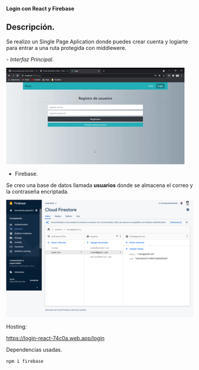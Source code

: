  **Login con React y Firebase**


## Descripción.
Se realizo un Single Page Aplication donde puedes crear cuenta y logiarte para entrar a una ruta protegida con middlewere.

*- Interfaz Principal*.

![](Login-React-Firebase.gif)

- Firebase.

 Se creo una base de datos llamada **usuarios** donde se almacena el correo y la contraseña encriptada.
 
![](Firebase-Login.png)

Hosting:

https://login-react-74c0a.web.app/login


Dependencias usadas.

    npm i firebase
